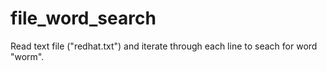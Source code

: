 # file_word_search

Read text file ("redhat.txt") and iterate through each line to seach for word "worm".
